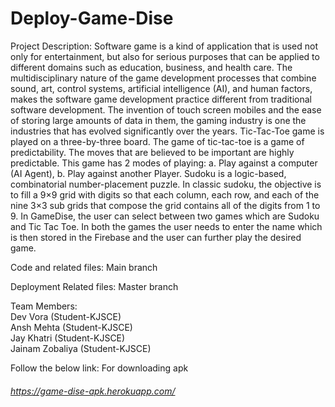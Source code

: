 # Deploy-Game-Dise

Project Description:
Software game is a kind of application that is used not only for entertainment, but also for serious purposes that can be applied to different domains such as education, business, and health care. The multidisciplinary nature of the game development processes that combine sound, art, control systems, artificial intelligence (AI), and human factors, makes the software game development practice different from traditional software development. The invention of touch screen mobiles and the ease of storing large amounts of data in them, the gaming industry is one the industries that has evolved significantly over the years. Tic-Tac-Toe game is played on a three-by-three board. The game of tic-tac-toe is a game of predictability. The moves that are believed to be important are highly predictable. This game has 2 modes of playing: a. Play against a computer (AI Agent), b. Play against another Player. Sudoku is a logic-based, combinatorial number-placement puzzle. In classic sudoku, the objective is to fill a 9×9 grid with digits so that each column, each row, and each of the nine 3×3 sub grids that compose the grid contains all of the digits from 1 to 9. In GameDise, the user can select between two games which are Sudoku and Tic Tac Toe. In both the games the user needs to enter the name which is then stored in the Firebase and the user can further play the desired game.


Code and related files:
Main branch

Deployment Related files:
Master branch

Team Members:<br>
Dev Vora (Student-KJSCE)<br>
Ansh Mehta (Student-KJSCE)<br>
Jay Khatri (Student-KJSCE)<br>
Jainam Zobaliya (Student-KJSCE)<br>

Follow the below link: For downloading apk
###### https://game-dise-apk.herokuapp.com/
